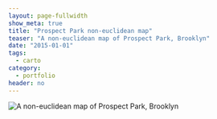 ```yaml
---
layout: page-fullwidth
show_meta: true
title: "Prospect Park non-euclidean map"
teaser: "A non-euclidean map of Prospect Park, Brooklyn"
date: "2015-01-01"
tags:
  - carto 
category:
  - portfolio
header: no
---
```


![A non-euclidean map of Prospect Park, Brooklyn]()

